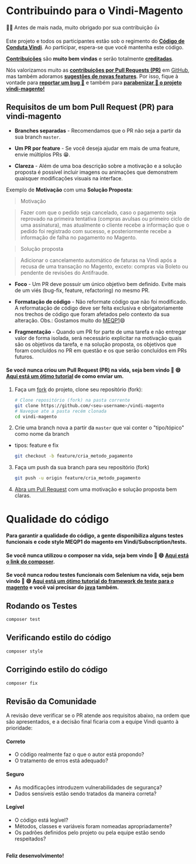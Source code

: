 # Contribuindo para o Vindi-Magento

:clap::grin: Antes de mais nada, muito obrigado por sua contribuição  :thumbsup:

Este projeto e todos os participantes estão sob o regimento do [**Código de Conduta Vindi**](CODE_OF_CONDUCT.md). Ao participar, espera-se que você mantenha este código.

[**Contribuições**](https://github.com/vindi/vindi-magento/projects) são **muito bem vindas** e serão totalmente [**creditadas**](https://github.com/vindi/vindi-magento/graphs/contributors).

Nós valorizamos muito as [**contribuições por Pull Requests (PR)**](https://github.com/vindi/vindi-magento/pulls) em [GitHub](https://github.com/vindi/vindi-magento), mas também adoramos [**sugestões de novas features**](https://github.com/vindi/vindi-magento/issues/new/choose). Por isso, fique à vontade para [**reportar um bug :rotating_light:**](https://github.com/vindi/vindi-magento/issues/new/choose) e também para [**parabenizar :tada: o projeto vindi-magento!**](https://github.com/vindi/vindi-magento/issues/new/choose)

## Requisitos de um bom Pull Request (PR) para vindi-magento

- **Branches separadas** - Recomendamos que o PR não seja a partir da sua branch `master`.

- **Um PR por feature** - Se você deseja ajudar em mais de uma feature, envie múltiplos PRs :grin:.

- **Clareza** - Além de uma boa descrição sobre a motivação e a solução proposta é possível incluir imagens ou animações que demonstrem quaisquer modificações visuais na interface. 

Exemplo de **Motivação** com uma **Solução Proposta**:
> Motivação

> Fazer com que o pedido seja cancelado, caso o pagamento seja reprovado na primeira tentativa (compras avulsas ou primeiro ciclo de uma assinatura), mas atualmente o cliente recebe a informação que o pedido foi registrado com sucesso, e posteriormente recebe a informação de falha no pagamento no Magento.

> Solução proposta

> Adicionar o cancelamento automático de faturas na Vindi após a recusa de uma transação no Magento, exceto: compras via Boleto ou pendente de revisões do Antifraude.

- **Foco** - Um PR deve possuir um único objetivo bem definido. Evite mais de um viés (bug-fix, feature, refactoring) no mesmo PR.

- **Formatação de código** - Não reformate código que não foi modificado. A reformatação de código deve ser feita exclusiva e obrigatoriamente nos trechos de código que foram afetados pelo contexto da sua alteração.
Obs.: Gostamos muito do [MEQP1](https://github.com/magento/marketplace-eqp):smile:

- **Fragmentação** - Quando um PR for parte de uma tarefa e não entregar valor de forma isolada, será necessário explicitar na motivação quais são os objetivos da tarefa, e na solução proposta, os objetivos que foram concluídos no PR em questão e os que serão concluídos em PRs futuros.

#### Se você nunca criou um Pull Request (PR) na vida, seja bem vindo :tada: :smile: [Aqui está um ótimo tutorial](https://egghead.io/series/how-to-contribute-to-an-open-source-project-on-github) de como enviar um.

1. Faça um [fork](http://help.github.com/fork-a-repo/) do projeto, clone seu repositório (fork):

   ```bash
   # Clone repositório (fork) na pasta corrente
   git clone https://github.com/<seu-username>/vindi-magento
   # Navegue ate a pasta recém clonada
   cd vindi-magento
   ```

2. Crie uma branch nova a partir da `master` que vai conter o "tipo/tópico" como nome da branch
- tipos: feature e fix

   ```bash
   git checkout -b feature/cria_metodo_pagamento
   ```

3. Faça um push da sua branch para seu repositório (fork) 

   ```bash
   git push -u origin feature/cria_metodo_pagamento
   ```

4. [Abra um Pull Request](https://help.github.com/articles/using-pull-requests/) com uma motivação e solução proposta bem claras.


# Qualidade do código
**Para garantir a qualidade do código, a gente disponibiliza alguns testes funcionais e code style MEQP1 do magento em Vindi/Subscription/tests.**
 
#### Se você nunca utilizou o composer na vida, seja bem vindo :tada: :smile: [Aqui está o link do composer](https://getcomposer.org/download/).

#### Se você nunca rodou testes funcionais com Selenium na vida, seja bem vindo :tada: :smile: [Aqui está um ótimo tutorial do framework de teste para o magento](https://magiumlib.com/) e você vai precisar do [java](https://www.java.com/pt_BR/download/) também.

 
## Rodando os Testes

``` bash
composer test
```

## Verificando estilo do código

``` bash
composer style
```

## Corrigindo estilo do código

``` bash
composer fix
```

## Revisão da Comunidade

A revisão deve verificar se o PR atende aos requisitos abaixo, na ordem que são apresentados, e a decisão final ficaria com a 
equipe Vindi quanto à prioridade:

#### Correto

- O código realmente faz o que o autor está propondo?
- O tratamento de erros está adequado?

#### Seguro

- As modificações introduzem vulnerabilidades de segurança?
- Dados sensíveis estão sendo tratados da maneira correta?

#### Legível

- O código está legível?
- Métodos, classes e variáveis foram nomeadas apropriadamente?
- Os padrões definidos pelo projeto ou pela equipe estão sendo respeitados?

## 
**Feliz desenvolvimento!**

